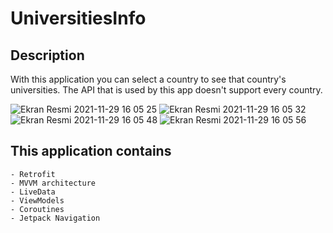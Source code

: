 # UniversitiesInfo

## Description

With this application you can select a country to see that country's universities. The API that is used by this app doesn't support every country.

![Ekran Resmi 2021-11-29 16 05 25](https://user-images.githubusercontent.com/33380375/143874953-62635fea-059d-4740-a0a7-1fe03b9041ed.png)
![Ekran Resmi 2021-11-29 16 05 32](https://user-images.githubusercontent.com/33380375/143874957-046405da-9301-4dd9-8928-987304862c5f.png)
![Ekran Resmi 2021-11-29 16 05 48](https://user-images.githubusercontent.com/33380375/143874960-94f120c2-7a61-4bd4-8250-fb33a6030160.png)
![Ekran Resmi 2021-11-29 16 05 56](https://user-images.githubusercontent.com/33380375/143874964-020624e6-1240-49ac-81e7-20dfaaa2b5f7.png)

## This application contains

    - Retrofit
    - MVVM architecture
    - LiveData
    - ViewModels
    - Coroutines
    - Jetpack Navigation
